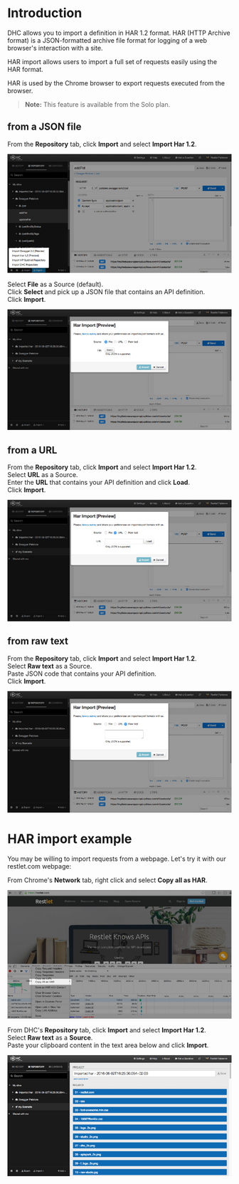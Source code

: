 # Introduction

DHC allows you to import a definition in HAR 1.2 format. HAR (HTTP Archive format) is a JSON-formatted archive file format for logging of a web browser's interaction with a site.

HAR import allows users to import a full set of requests easily using the HAR format.

HAR is used by the Chrome browser to export requests executed from the browser.

>**Note:** This feature is available from the Solo plan.

## from a JSON file

From the **Repository** tab, click **Import** and select **Import Har 1.2**.  

![Import](images/import-from-repo-tab.jpg "Import")

Select **File** as a Source (default).  
Click **Select** and pick up a JSON file that contains an API definition.  
Click **Import**.

![HAR Import](images/har-file.jpg "HAR Import")

## from a URL

From the **Repository** tab, click **Import** and select **Import Har 1.2**.  
Select **URL** as a Source.  
Enter the **URL** that contains your API definition and click **Load**.  
Click **Import**.

![HAR Import](images/har-url.jpg "HAR Import")

## from raw text

From the **Repository** tab, click **Import** and select **Import Har 1.2**.  
Select **Raw text** as a Source.  
Paste JSON code that contains your API definition.  
Click **Import**.

![HAR Import](images/har-raw.jpg "HAR Import")

# HAR import example

You may be willing to import requests from a webpage. Let's try it with our restlet.com webpage:  

From Chrome's **Network** tab, right click and select **Copy all as HAR**.

![Copy all as HAR](images/copy-all-as-har.jpg "Copy all as HAR")

From DHC's **Repository** tab, click **Import** and select **Import Har 1.2**.  
Select **Raw text** as a **Source**.  
Paste your clipboard content in the text area below and click **Import**.

![imported HAR](images/imported-har.jpg "imported HAR")
